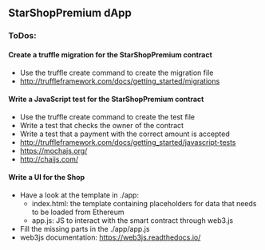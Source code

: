 ## StarShopPremium dApp

### ToDos: 

#### Create a truffle migration for the StarShopPremium contract

* Use the truffle create command to create the migration file
* http://truffleframework.com/docs/getting_started/migrations


#### Write a JavaScript test for the StarShopPremium contract

* Use the truffle create command to create the test file
* Write a test that checks the owner of the contract
* Write a test that a payment with the correct amount is accepted
* http://truffleframework.com/docs/getting_started/javascript-tests
* https://mochajs.org/
* http://chaijs.com/


#### Write a UI for the Shop

* Have a look at the template in ./app: 
   - index.html: the template containing placeholders for data that needs to be loaded from Ethereum
   - app.js: JS to interact with the smart contract through web3.js
* Fill the missing parts in the ./app/app.js 
* web3js documentation: https://web3js.readthedocs.io/


